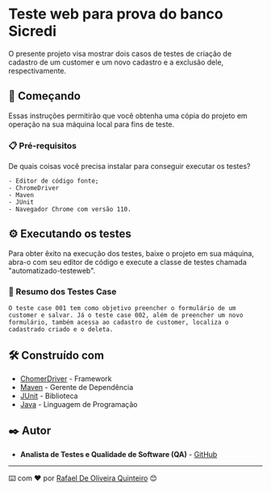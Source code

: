 # Teste web para prova do banco Sicredi

O presente projeto visa mostrar dois casos de testes de criação de cadastro de um customer e um novo cadastro e a exclusão dele, respectivamente.

## 🚀 Começando

Essas instruções permitirão que você obtenha uma cópia do projeto em operação na sua máquina local para fins de teste.

### 📋 Pré-requisitos

De quais coisas você precisa instalar para conseguir executar os testes?

```
- Editor de código fonte;
- ChromeDriver
- Maven
- JUnit
- Navegador Chrome com versão 110.

```

## ⚙️ Executando os testes

Para obter êxito na execução dos testes, baixe o projeto em sua máquina, abra-o com seu editor de código e execute a classe de testes chamada "automatizado-testeweb".

### 🔩 Resumo dos Testes Case

```
O teste case 001 tem como objetivo preencher o formulário de um customer e salvar. Já o teste case 002, além de preencher um novo formulário, também acessa ao cadastro de customer, localiza o cadastrado criado e o deleta.

```

## 🛠️ Construído com

* [ChomerDriver](https://chromedriver.chromium.org/) - Framework
* [Maven](https://maven.apache.org/) - Gerente de Dependência
* [JUnit](https://junit.org/junit5/) - Biblioteca
* [Java](https://www.java.com/pt-BR/) - Linguagem de Programação

## ✒️ Autor

* **Analista de Testes e Qualidade de Software (QA)** - [GitHub](https://github.com/Rafael-Quinteiro)

---
⌨️ com ❤️ por [Rafael De Oliveira Quinteiro](https://www.linkedin.com/in/rafael-de-oliveira-quinteiro-7693b8211/) 😊

